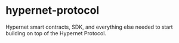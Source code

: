 # hypernet-protocol
Hypernet smart contracts, SDK, and everything else needed to start building on top of the Hypernet Protocol.
